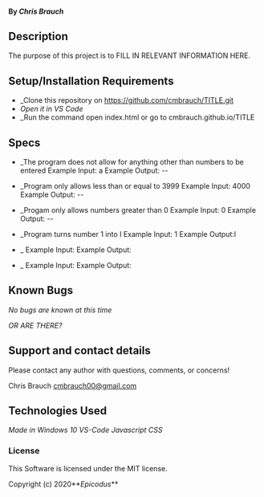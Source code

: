 #### By _**Chris Brauch**_

## Description

The purpose of this project is to FILL IN RELEVANT INFORMATION HERE.

## Setup/Installation Requirements

* _Clone this repository on https://github.com/cmbrauch/TITLE.git
* _Open it in VS Code_
* _Run the command open index.html or go to cmbrauch.github.io/TITLE

## Specs

* _The program does not allow for anything other than numbers to be entered
 Example Input: a
 Example Output: --

 * _Program only allows less than or equal to 3999
 Example Input: 4000
 Example Output: --

 * _Progam only allows numbers greater than 0
 Example Input: 0
 Example Output: --

 * _Program turns number 1 into I
 Example Input: 1
 Example Output:I 

 * _
 Example Input: 
 Example Output: 

 * _
 Example Input: 
 Example Output: 






## Known Bugs

_No bugs are known at this time_

_OR ARE THERE?_

## Support and contact details

Please contact any author with questions, comments, or concerns!

Chris Brauch <cmbrauch00@gmail.com>

## Technologies Used

_Made in Windows 10_
_VS-Code_
_Javascript_
_CSS_

### License

This Software is licensed under the MIT license.

Copyright (c) 2020**_Epicodus_**